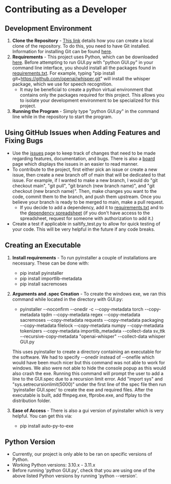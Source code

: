 # Contributing as a Developer

## Development Environment
1. **Clone the Repository** - [This link](https://docs.github.com/en/repositories/creating-and-managing-repositories/cloning-a-repository) details how you can create a local clone of the repository. To do this, you need to have Git installed. Information for installing Git can be found [here](https://git-scm.com/book/en/v2/Getting-Started-Installing-Git).
2. **Requirements** - This project uses Python, which can be downloaded [here](https://www.python.org/downloads/). Before attempting to run GUI.py with "python GUI.py" in your command line interface, you should install all the packages found in [requirements.txt](https://github.com/oss-slu/SpeechTranscription/blob/userGuides/requirements.txt). For example, typing "pip install git+https://github.com/openai/whisper.git" will install the whisper package, which we use for speech recognition.
    *   It may be beneficial to create a python virtual environment that contains only the packages required for this project. This allows you to isolate your development environment to be specialized for this project.
3. **Running the Program** - Simply type "python GUI.py" in the command line while in the repository to start the program.

## Using GitHub Issues when Adding Features and Fixing Bugs

- Use the [issues](https://github.com/oss-slu/SpeechTranscription/issues) page to keep track of changes that need to be made regarding features, documentation, and bugs. There is also a [board](https://github.com/orgs/oss-slu/projects/11) page which displays the issues in an easier to read manner.
- To contribute to the project, first either pick an issue or create a new issue, then create a new branch off of main that will be dedicated to that issue. For example, if I wanted to make a new branch, I would do "git checkout main", "git pull", "git branch (new branch name)", and "git checkout (new branch name)". Then, make changes you want to the code, commit them to the branch, and push them upstream. Once you believe your branch is ready to be merged to main, make a pull request.
   *  If you decide to add a dependency, add it to [requirements.txt](https://github.com/oss-slu/SpeechTranscription/blob/userGuides/requirements.txt) and to the [dependency spreadsheet](https://docs.google.com/spreadsheets/d/1rF7BZ1AXOtmjdwhdSJLrg7la8HMRzAXMdA9WOwaqiew/edit?usp=sharing) (if you don't have access to the spreadsheet, request for someone with authorization to add it.)
- Create a test if applicable in saltify_test.py to allow for quick testing of your code. This will be very helpful in the future if any code breaks.

## Creating an Executable
1. **Install requirements** - To run pyinstaller a couple of installations are necessary. These can be done with:
   *  pip install pyinstaller
   *  pip install importlib-metadata
   *  pip install sacremoses

2. **Arguments and .spec Creation** - To create the windows exe, we ran this command while located in the directory with GUI.py:

   *  pyinstaller --noconfirm --onedir -c --copy-metadata torch --copy-metadata tqdm --copy-metadata regex --copy-metadata sacremoses --copy-metadata requests --copy-metadata packaging --copy-metadata filelock --copy-metadata numpy --copy-metadata tokenizers --copy-metadata importlib_metadata --collect-data sv_ttk --recursive-copy-metadata "openai-whisper" --collect-data whisper GUI.py

   This uses pyinstaller to create a directory containing an executable for the software. We had to specify --onedir instead of --onefile which would have been much nicer but this command was not able to work for windows. We also were not able to hide the console popup as this would also crash the exe. Running this command will prompt the user to add a line to the GUI.spec due to a recursion limit error. Add "import sys" and "sys.setrecursionlimit(5000)" under the first line of the spec file then run ‘pyinstaller GUI.spec’ to create the exe and required files. After the executable is built, add ffmpeg.exe, ffprobe.exe, and ffplay to the distribution folder.

3. **Ease of Access** - There is also a gui version of pyinstaller which is very helpful. You can get this via:
   *  pip install auto-py-to-exe
   
## Python Version
   * Currently, our project is only able to be ran on specific versions of Python. 
   * Working Python versions: 3.10.x - 3.11.x
   * Before running 'python GUI.py', check that you are using one of the above listed Python versions by running 'python --version'.  